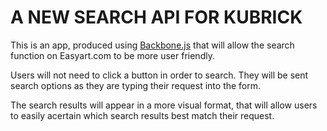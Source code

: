 A NEW SEARCH API FOR KUBRICK
============================

This is an app, produced using [Backbone.js](http://backbonejs.org/ "Backbone.js docs") that will allow the search function on Easyart.com to be more user friendly.

Users will not need to click a button in order to search. They will be sent search options as they are typing their request into the form.

The search results will appear in a more visual format, that will allow users to  easily acertain which search results best match their request.
